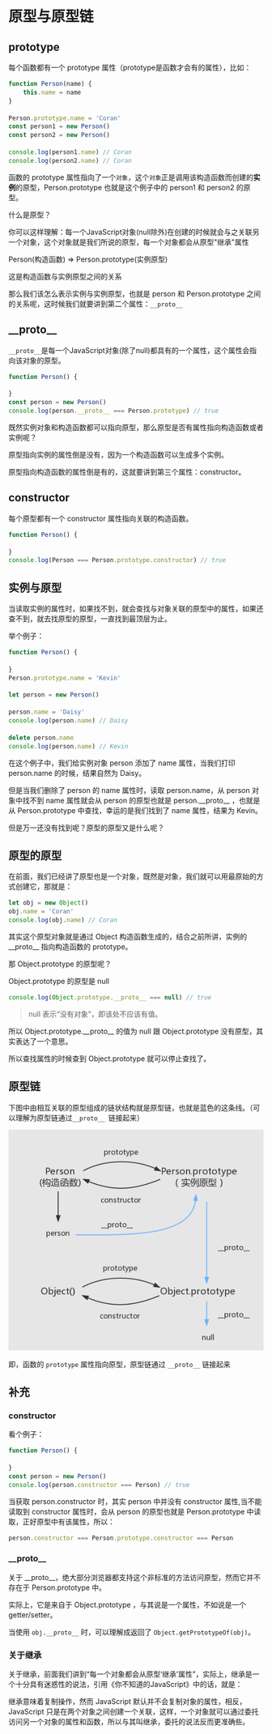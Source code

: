 # 原型与原型链

## prototype

每个函数都有一个 prototype 属性（prototype是函数才会有的属性），比如：

```js
function Person(name) {
	this.name = name
}

Person.prototype.name = 'Coran'
const person1 = new Person()
const person2 = new Person()

console.log(person1.name) // Coran
console.log(person2.name) // Coran
```



函数的 prototype 属性指向了一个`对象`，这个`对象`正是调用该构造函数而创建的**实例**的原型，Person.prototype 也就是这个例子中的 person1 和 person2 的原型。



什么是原型？

你可以这样理解：每一个JavaScript对象(null除外)在创建的时候就会与之关联另一个对象，这个对象就是我们所说的原型，每一个对象都会从原型"继承"属性



Person(构造函数) => Person.prototype(实例原型)

这是构造函数与实例原型之间的关系

那么我们该怎么表示实例与实例原型，也就是 person 和 Person.prototype 之间的关系呢，这时候我们就要讲到第二个属性：`__proto__`



## \_\_proto\_\_

`__proto__`是每一个JavaScript对象(除了null)都具有的一个属性，这个属性会指向该对象的原型。

```js
function Person() {

}
const person = new Person()
console.log(person.__proto__ === Person.prototype) // true
```



既然实例对象和构造函数都可以指向原型，那么原型是否有属性指向构造函数或者实例呢？

原型指向实例的属性倒是没有，因为一个构造函数可以生成多个实例。

原型指向构造函数的属性倒是有的，这就要讲到第三个属性：constructor。



## constructor

每个原型都有一个 constructor 属性指向关联的构造函数。

```js
function Person() {

}
console.log(Person === Person.prototype.constructor) // true
```



## 实例与原型

当读取实例的属性时，如果找不到，就会查找与对象关联的原型中的属性，如果还查不到，就去找原型的原型，一直找到最顶层为止。

举个例子：

```js
function Person() {
  
}
Person.prototype.name = 'Kevin'

let person = new Person()

person.name = 'Daisy'
console.log(person.name) // Daisy

delete person.name
console.log(person.name) // Kevin
```

在这个例子中，我们给实例对象 person 添加了 name 属性，当我们打印 person.name 的时候，结果自然为 Daisy。

但是当我们删除了 person 的 name 属性时，读取 person.name，从 person 对象中找不到 name 属性就会从 person 的原型也就是 person.\_\_proto\_\_ ，也就是从 Person.prototype 中查找，幸运的是我们找到了 name 属性，结果为 Kevin。

但是万一还没有找到呢？原型的原型又是什么呢？



## 原型的原型

在前面，我们已经讲了原型也是一个对象，既然是对象，我们就可以用最原始的方式创建它，那就是：

```js
let obj = new Object()
obj.name = 'Coran'
console.log(obj.name) // Coran
```

其实这个原型对象就是通过 Object 构造函数生成的，结合之前所讲，实例的 \_\_proto\_\_ 指向构造函数的 prototype。



那 Object.prototype 的原型呢？

Object.prototype 的原型是 null

```js
console.log(Object.prototype.__proto__ === null) // true
```

> null 表示“没有对象”，即该处不应该有值。



所以 Object.prototype.\_\_proto\_\_ 的值为 null 跟 Object.prototype 没有原型，其实表达了一个意思。

所以查找属性的时候查到 Object.prototype 就可以停止查找了。



## 原型链

下图中由相互关联的原型组成的链状结构就是原型链，也就是蓝色的这条线。（可以理解为原型链通过`__proto__ `链接起来）

![原型链示意图](https://raw.githubusercontent.com/aboutcroon/Notes/main/JavaScript/interview/assets/prototype1.png)

即，函数的 `prototype` 属性指向原型，原型链通过 `__proto__` 链接起来



## 补充

### constructor

看个例子：

```js
function Person() {

}
const person = new Person()
console.log(person.constructor === Person) // true
```

当获取 person.constructor 时，其实 person 中并没有 constructor 属性,当不能读取到 constructor 属性时，会从 person 的原型也就是 Person.prototype 中读取，正好原型中有该属性，所以：

```js
person.constructor === Person.prototype.constructor === Person
```

### \_\_proto\_\_

关于 \_\_proto\_\_，绝大部分浏览器都支持这个非标准的方法访问原型，然而它并不存在于 Person.prototype 中。

实际上，它是来自于 Object.prototype ，与其说是一个属性，不如说是一个 getter/setter。

当使用 `obj.__proto__` 时，可以理解成返回了 `Object.getPrototypeOf(obj)`。

### 关于继承

关于继承，前面我们讲到“每一个对象都会从原型‘继承’属性”，实际上，继承是一个十分具有迷惑性的说法，引用《你不知道的JavaScript》中的话，就是：

继承意味着复制操作，然而 JavaScript 默认并不会复制对象的属性，相反，JavaScript 只是在两个对象之间创建一个关联，这样，一个对象就可以通过委托访问另一个对象的属性和函数，所以与其叫继承，委托的说法反而更准确些。

